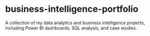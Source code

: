 # business-intelligence-portfolio
A collection of my data analytics and business intelligence projects, including Power BI dashboards, SQL analysis, and case studies.
